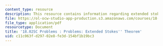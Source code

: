 ```yaml
---
content_type: resource
description: This resource contains information regarding extended stokes' theorem.
file: https://ol-ocw-studio-app-production.s3.amazonaws.com/courses/18-02sc-multivariable-calculus-fall-2010/c11c063fd29702e8fe3d154bf1b19bc3_MIT18_02SC_pb_93_quest.pdf
file_type: application/pdf
resourcetype: Document
title: '18.02SC Problems : Problems: Extended Stokes'' Theorem'
uid: c11c063f-d297-02e8-fe3d-154bf1b19bc3
---
```

